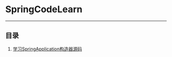 # SpringCodeLearn

---

## 目录

1. [学习SpringApplication构造器源码](https://github.com/iggzq/SpringArchLearn/blob/main/2025_04_09_learn_SpringApplication_Constructor.md)
